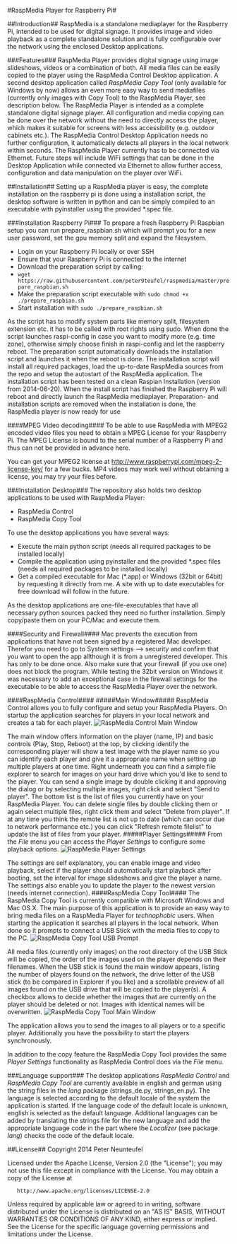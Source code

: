 #RaspMedia Player for Raspberry Pi#

##Introduction##
RaspMedia is a standalone mediaplayer for the Raspberry Pi, intended to be used for digital signage. It provides image and video playback as a complete standalone solution and is fully configurable over the network using the enclosed Desktop applications.

###Features###
RaspMedia Player provides digital signage using image slideshows, videos or a combination of both. All media files can be easily copied to the player using the RaspMedia Control Desktop application. A second desktop application called *RaspMedia Copy Tool* (only available for Windows by now) allows an even more easy way to send mediafiles (currently only images with Copy Tool) to the RaspMedia Player, see description below.
The RaspMedia Player is intended as a complete standalone digital signage player. All configuration and media copying can be done over the network without the need to directly access the player, which makes it suitable for screens with less accessibility (e.g. outdoor cabinets etc.).
The RaspMedia Control Desktop Application needs no further configuration, it automatically detects all players in the local network within seconds.
The RaspMedia Player currently has to be connected via Ethernet. Future steps will include WiFi settings that can be done in the Desktop Application while connected via Ethernet to allow further access, configuration and data manipulation on the player over WiFi.

##Installation##
Setting up a RaspMedia player is easy, the complete installation on the raspberry pi is done using a installation script, the desktop software is written in python and can be simply compiled to an executable with pyinstaller using the provided *.spec file.

###Installation Raspberry Pi###
To prepare a fresh Raspberry Pi Raspbian setup you can run prepare_raspbian.sh which will prompt you for a new user password, set the gpu memory split and expand the filesystem.
  * Login on your Raspberry Pi locally or over SSH
  * Ensure that your Raspberry Pi is connected to the internet
  * Download the preparation script by calling:
  * `wget https://raw.githubusercontent.com/peter9teufel/raspmedia/master/prepare_raspbian.sh`
  * Make the preparation script executable with `sudo chmod +x ./prepare_raspbian.sh`
  * Start installation with `sudo ./prepare_raspbian.sh`

As the script has to modify system parts like memory split, filesystem extension etc. it has to be called with root rights using sudo.
When done the script launches raspi-config in case you want to modify more (e.g. time zone), otherwise simply choose finish in raspi-config and let the raspberry reboot. The preparation script automatically downloads the installation script and launches it when the reboot is done.
The installation script will install all required packages, load the up-to-date RaspMedia sources from the repo and setup the autostart of the RaspMedia application. The installation script has been tested on a clean Raspian Installation (version from 2014-06-20).
When the install script has finished the Raspberry Pi will reboot and directly launch the RaspMedia mediaplayer.
Preparation- and installation scripts are removed when the installation is done, the RaspMedia player is now ready for use

####MPEG Video decoding####
To be able to use RaspMedia with MPEG2 encoded video files you need to obtain a MPEG License for your Raspberry Pi. The MPEG License is bound to the serial number of a Raspberry Pi and thus can not be provided in advance here.

You can get your MPEG2 license at http://www.raspberrypi.com/mpeg-2-license-key/ for a few bucks.
MP4 videos may work well without obtaining a license, you may try your files before.

###Installation Desktop###
The repository also holds two desktop applications to be used with RaspMedia Player:
   * RaspMedia Control
   * RaspMedia Copy Tool

To use the desktop applications you have several ways:
  * Execute the main python script (needs all required packages to be installed locally)
  * Compile the application using pyinstaller and the provided *.spec files (needs all required packages to be installed locally)
  * Get a compiled executable for Mac (*.app) or Windows (32bit or 64bit) by requesting it directly from me. A site with up to date executables for free download will follow in the future.

As the desktop applications are one-file-executables that have all necessary python sources packed they need no further installation. Simply copy/paste them on your PC/Mac and execute them.

####Security and Firewall####
Mac prevents the execution from applications that have not been signed by a registered Mac developer. Therefor you need to go to System settings --> security and confirm that you want to open the app allthough it is from a unregistered developer. This has only to be done once.
Also make sure that your firewall (if you use one) does not block the program. While testing the 32bit version on Windows it was necessary to add an exceptional case in the firewall settings for the executable to be able to access the RaspMedia Player over the network.

####RaspMedia Control####
#####Main Window#####
RaspMedia Control allows you to fully configure and setup your RaspMedia Players. On startup the application searches for players in your local network and creates a tab for each player.
![RaspMedia Control Main Window](/Screenshots/rmc_main.png)

The main window offers information on the player (name, IP) and basic controls (Play, Stop, Reboot) at the top, by clicking identify the corresponding player will show a test image with the player name so you can identify each player and give it a appropriate name when setting up multiple players at one time.
Right underneath you can find a simple file explorer to search for images on your hard drive which you'd like to send to the player. You can send a single image by double clicking it and approving the dialog or by selecting multiple images, right click and select "Send to player".
The bottom list is the list of files you currently have on your RaspMedia Player. You can delete single files by double clicking them or again select multiple files, right click them and select "Delete from player".
If at any time you think the remote list is not up to date (which can occur due to network performance etc.) you can click "Refresh remote filelist" to update the list of files from your player.
#####Player Settings#####
From the *File* menu you can access the *Player Settings* to configure some playback options.
![RaspMedia Player Settings](/Screenshots/rmc_player_settings.png)

The settings are self explanatory, you can enable image and video playback, select if the player should automatically start playback after booting, set the interval for image slideshows and give the player a name.
The settings also enable you to update the player to the newest version (needs internet connection).
####RaspMedia Copy Tool####
The RaspMedia Copy Tool is currently compatible with Microsoft Windows and Mac OS X. The main purpose of this application is to provide an easy way to bring media files on a RaspMedia Player for *technophobic* users.
When starting the application it searches all players in the local network. When done so it prompts to connect a USB Stick with the media files to copy to the PC.
![RaspMedia Copy Tool USB Prompt](/Screenshots/rmcopy_usb.png)

All media files (currently only images) on the root directory of the USB Stick will be copied, the order of the images used on the player depends on their filenames. When the USB stick is found the main window appears, listing the number of players found on the network, the drive letter of the USB stick (to be compared in Explorer if you like) and a scrollable preview of all images found on the USB drive that will be copied to the player(s). A checkbox allows to decide whether the images that are currently on the player should be deleted or not. Images with identical names will be overwritten.
![RaspMedia Copy Tool Main Window](/Screenshots/rmcopy_main.png)

The application allows you to send the images to all players or to a specific player. Additionally you have the possibility to start the players synchronously.

In addition to the copy feature the RaspMedia Copy Tool provides the same *Player Settings* functionality as RaspMedia Control does via the *File* menu.

###Language support###
The desktop applications *RaspMedia Control* and *RaspMedia Copy Tool* are currently available in english and german using the string files in the *lang* package (strings_de.py, strings_en.py). The language is selected according to the default locale of the system the application is started. If the language code of the default locale is unknown, english is selected as the default language.
Additional languages can be added by translating the strings file for the new language and add the appropriate language code in the part where the *Localizer* (see package *lang*) checks the code of the default locale.

##License##
Copyright 2014 Peter Neunteufel

   Licensed under the Apache License, Version 2.0 (the "License");
   you may not use this file except in compliance with the License.
   You may obtain a copy of the License at

       http://www.apache.org/licenses/LICENSE-2.0

   Unless required by applicable law or agreed to in writing, software
   distributed under the License is distributed on an "AS IS" BASIS,
   WITHOUT WARRANTIES OR CONDITIONS OF ANY KIND, either express or implied.
   See the License for the specific language governing permissions and
   limitations under the License.
